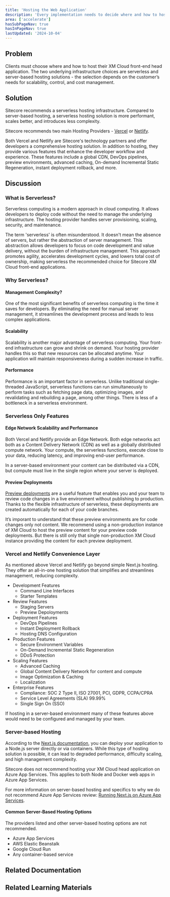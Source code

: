 ```yaml
---
title: 'Hosting the Web Application'
description: 'Every implementation needs to decide where and how to host their XM Cloud front-end head application'
area: ['accelerate']
hasSubPageNav: true
hasInPageNav: true
lastUpdated: '2024-10-04'
---
```


## Problem

Clients must choose where and how to host their XM Cloud front-end head application. The two underlying infrastructure choices are serverless and server-based hosting solutions - the selection depends on the customer’s needs for scalability, control, and cost management.

## Solution

Sitecore recommends a serverless hosting infrastructure. Compared to server-based hosting, a serverless hosting solution is more performant, scales better, and introduces less complexity.

Sitecore recommends two main Hosting Providers - [Vercel](https://vercel.com/partners/sitecore) or [Netlify](https://www.netlify.com/with/sitecore/).

Both Vercel and Netlify are Sitecore's technology partners and offer developers a comprehensive hosting solution. In addition to hosting, they provide various features that enhance the developer workflow and experience. These features include a global CDN, DevOps pipelines, preview environments, advanced caching, On-demand Incremental Static Regeneration, instant deployment rollback, and more.

## Discussion

### What is Serverless?

Serverless computing is a modern approach in cloud computing. It allows developers to deploy code without the need to manage the underlying infrastructure. The hosting provider handles server provisioning, scaling, security, and maintenance.

The term 'serverless' is often misunderstood. It doesn't mean the absence of servers, but rather the abstraction of server management. This abstraction allows developers to focus on code development and value delivery, without the burden of infrastructure management. This approach promotes agility, accelerates development cycles, and lowers total cost of ownership, making serverless the recommended choice for Sitecore XM Cloud front-end applications.

### Why Serverless?

#### Management Complexity?

One of the most significant benefits of serverless computing is the time it saves for developers. By eliminating the need for manual server management, it streamlines the development process and leads to less complex applications.

#### Scalability

Scalability is another major advantage of serverless computing. Your front-end infrastructure can grow and shrink on demand. Your hosting provider handles this so that new resources can be allocated anytime. Your application will maintain responsiveness during a sudden increase in traffic.

#### Performance

Performance is an important factor in serverless. Unlike traditional single-threaded JavaScript, serverless functions can run simultaneously to perform tasks such as fetching page data, optimizing images, and revalidating and rebuilding a page, among other things. There is less of a bottleneck in a serverless environment.

### Serverless Only Features

#### Edge Network Scalability and Performance

Both Vercel and Netlify provide an Edge Network. Both edge networks act both as a Content Delivery Network (CDN) as well as a globally distributed compute network. Your compute, the serverless functions, execute close to your data, reducing latency, and improving end-user performance.

In a server-based environment your content can be distributed via a CDN, but compute must live in the single region where your server is deployed.

#### Preview Deployments

[Preview deployments](https://vercel.com/docs/deployments/preview-deployments) are a useful feature that enables you and your team to review code changes in a live environment without publishing to production. Thanks to the flexible infrastructure of serverless, these deployments are created automatically for each of your code branches.

It’s imporant to understand that these preview environments are for code changes only not content. We recommend using a non-production instance of XM Cloud to host the preview content for your preview code deployments. But there is still only that single non-production XM Cloud instance providing the content for each preview deployment.

### Vercel and Netlify Convenience Layer

As mentioned above Vercel and Netlify go beyond simple Next.js hosting. They offer an all-in-one hosting solution that simplifies and streamlines management, reducing complexity.

- Development Features
  - Command Line Interfaces
  - Starter Templates
- Review Features
  - Staging Servers
  - Preview Depoloyments
- Deployment Features
  - DevOps Pipelines
  - Instant Deployment Rollback
  - Hosting DNS Configuration
- Production Features
  - Secure Environment Variables
  - On-Demand Incremental Static Regeneration
  - DDoS Protection
- Scaling Features
  - Advanced Caching
  - Global Content Delivery Network for content and compute
  - Image Optimization & Caching
  - Localization
- Enterprise Features
  - Compliance: SOC 2 Type II, ISO 27001, PCI, GDPR, CCPA/CPRA
  - Service Level Agreements (SLA) 99.99%
  - Single Sign On (SSO)

If hosting in a server-based environment many of these features above would need to be configured and managed by your team.

### Server-based Hosting

According to the [Next.js documentation](https://nextjs.org/docs/pages/building-your-application/deploying#self-hosting), you can deploy your application to a Node.js server directly or via containers. While this type of hosting solution is possible, it can lead to degraded performance, difficulty scaling, and high management complexity.

Sitecore does not recommend hosting your XM Cloud head application on Azure App Services. This applies to both Node and Docker web apps in Azure App Services.

For more information on server-based hosting and specifics to why we do not recommend Azure App Services review: [Running Next.js on Azure App Services](https://developers.sitecore.com/learn/accelerate/xm-cloud/pre-development/developer-experience/nextjs-azure-app-services).

#### Common Server-Based Hosting Options

The providers listed and other server-based hosting options are not recommended.

- Azure App Services
- AWS Elastic Beanstalk
- Google Cloud Run
- Any container-based service

## Related Documentation

<Row columns={2}>
<Link title="Deploy your front-end application to Vercel" link="https://doc.sitecore.com/xmc/en/developers/xm-cloud/deploy-your-front-end-application-to-vercel.html" />
<Link title="Deploy your front-end application to Netlify" link="https://doc.sitecore.com/xmc/en/developers/xm-cloud/deploy-your-front-end-application-to-netlify.html" />
<Link title="Serverless Environment Preview Deployments" link="https://vercel.com/docs/deployments/preview-deployments" />
<Link title="Vercel and Sitecore XM Cloud Integration" link="https://vercel.com/docs/integrations/cms/sitecore" />
</Row>

## Related Learning Materials

<Row columns={2}>
<Link title="Vercel + Sitecore: Partnering on a composable future" link="https://vercel.com/blog/vercel-sitecore-partnership" />
<Link title="Hosting your XM Cloud App on Netlify" link="https://www.youtube.com/watch?v=bLdPqZ3xcB8" />
<Link title="XM Cloud - Deploy your first Headless SXA site to Vercel" link="https://www.youtube.com/watch?v=0UpihW2QxaQ" />
</Row>
